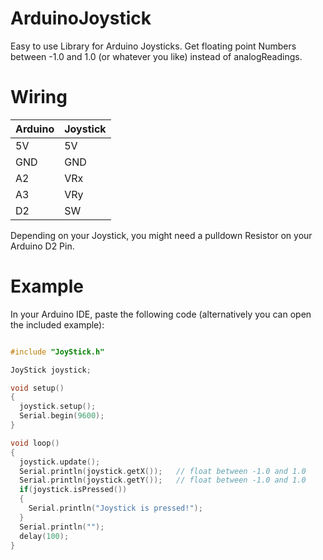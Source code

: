 # ArduinoJoystick
Easy to use Library for Arduino Joysticks.
Get floating point Numbers between -1.0 and 1.0 (or whatever you like) instead of analogReadings. 

# Wiring
 
 
 |Arduino|         Joystick|
 |----------|--------------|
 |5V        |      5V |
 |GND       |      GND |
 | A2        |      VRx |
 | A3        |      VRy |
 | D2        |      SW |
  
 Depending on your Joystick, you might need a pulldown Resistor on your Arduino D2 Pin.
 
 # Example
 In your Arduino IDE, paste the following code (alternatively you can open the included example):
 ```cpp
 
 #include "JoyStick.h"
 
 JoyStick joystick;
 
 void setup()
 {
   joystick.setup();
   Serial.begin(9600);
 }
 
 void loop()
 {
   joystick.update();
   Serial.println(joystick.getX());   // float between -1.0 and 1.0
   Serial.println(joystick.getY());   // float between -1.0 and 1.0
   if(joystick.isPressed())
   {
     Serial.println("Joystick is pressed!");
   }
   Serial.println("");
   delay(100);
 }
 
 ```
